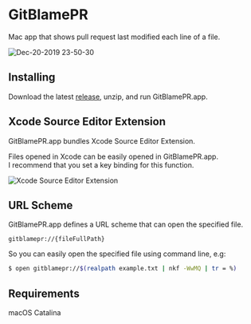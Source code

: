 # GitBlamePR
Mac app that shows pull request last modified each line of a file.

![Dec-20-2019 23-50-30](https://user-images.githubusercontent.com/1035994/71262771-d46fb500-2383-11ea-9646-f0b991248c44.gif)

## Installing
Download the latest [release](https://github.com/maoyama/GitBlamePR/releases), unzip, and run GitBlamePR.app.

## Xcode Source Editor Extension
GitBlamePR.app bundles Xcode Source Editor Extension.  

Files opened in Xcode can be easily opened in GitBlamePR.app.  
I recommend that you set a key binding for this function.

![Xcode Source Editor Extension](https://user-images.githubusercontent.com/1035994/77128451-860da780-6a93-11ea-8257-c1929f802302.gif)

## URL Scheme
GitBlamePR.app defines a URL scheme that can open the specified file.  
```
gitblamepr://{fileFullPath}
```

So you can easily open the specified file using command line, e.g:  
```bash
$ open gitblamepr://$(realpath example.txt | nkf -WwMQ | tr = %)
```


## Requirements
macOS Catalina
